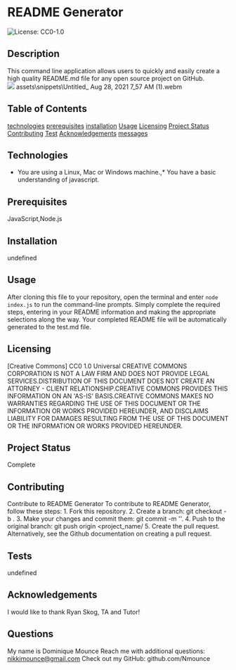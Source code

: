 # README Generator
![License: CC0-1.0](https://img.shields.io/badge/License-CC0%201.0-lightgrey.svg)

## Description
This command line application allows users to quickly and easily create a high quality README.md file for any open source project on GitHub.  
![](true)
assets\snippets\Untitled_ Aug 28, 2021 7_57 AM (1).webm

## Table of Contents
[technologies](#technologies)
[prerequisites](#prerequisites)
[installation](#installation)
[Usage](#usage)
[Licensing](#licensing)
[Project Status](#projectStatus)
[Contributing](#contributing)
[Test](#test)
[Acknowledgements](#acknowledgements)
[messages](#messages)

## Technologies
* You are using a Linux, Mac or Windows machine.,* You have a basic understanding of javascript.

## Prerequisites
JavaScript,Node.js

## Installation
undefined

## Usage
After cloning this file to your repository, open the terminal and enter `node index.js` to run the command-line prompts. Simply complete the required steps, entering in your README information and making the appropriate selections along the way. Your completed README file will be automatically generated to the test.md file.

## Licensing
[Creative Commons] CC0 1.0 Universal CREATIVE COMMONS CORPORATION IS NOT A LAW FIRM AND DOES NOT PROVIDE LEGAL SERVICES.DISTRIBUTION OF THIS DOCUMENT DOES NOT CREATE AN ATTORNEY - CLIENT RELATIONSHIP.CREATIVE COMMONS PROVIDES THIS INFORMATION ON AN 'AS-IS' BASIS.CREATIVE COMMONS MAKES NO WARRANTIES REGARDING THE USE OF THIS DOCUMENT OR THE INFORMATION OR WORKS PROVIDED HEREUNDER, AND DISCLAIMS LIABILITY FOR DAMAGES RESULTING FROM THE USE OF THIS DOCUMENT OR THE INFORMATION OR WORKS PROVIDED HEREUNDER.

## Project Status
Complete

## Contributing
Contribute to README Generator
            To contribute to README Generator, follow these steps:
                1. Fork this repository.
                2. Create a branch: git checkout -b <branch name>.
                3. Make your changes and commit them: git commit -m '<commit message>'.
                4. Push to the original branch: git push origin <project_name/<location>
                5. Create the pull request.
                Alternatively, see the Github documentation on creating a pull request.

## Tests
undefined
![]()

## Acknowledgements
I would like to thank Ryan Skog, TA and Tutor!

## Questions
My name is Dominique Mounce
Reach me with additional questions: nikkimounce@gmail.com
Check out my GitHub: github.com/Nmounce
        